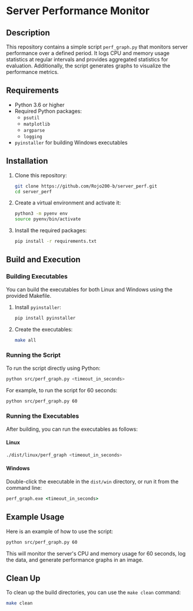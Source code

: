 # Server Performance Monitor

## Description
This repository contains a simple script `perf_graph.py` that monitors server performance over a defined period. It logs CPU and memory usage statistics at regular intervals and provides aggregated statistics for evaluation. Additionally, the script generates graphs to visualize the performance metrics.

## Requirements
- Python 3.6 or higher
- Required Python packages:
  - `psutil`
  - `matplotlib`
  - `argparse`
  - `logging`
- `pyinstaller` for building Windows executables

## Installation
1. Clone this repository:
   ```sh
   git clone https://github.com/Rojo200-b/server_perf.git
   cd server_perf
   ```

2. Create a virtual environment and activate it:
   ```sh
   python3 -m pyenv env
   source pyenv/bin/activate
   ```

3. Install the required packages:
   ```sh
   pip install -r requirements.txt
   ```

## Build and Execution
### Building Executables
You can build the executables for both Linux and Windows using the provided Makefile.

1. Install `pyinstaller`:
   ```sh
   pip install pyinstaller
   ```

2. Create the executables:
   ```sh
   make all
   ```

### Running the Script
To run the script directly using Python:

```sh
python src/perf_graph.py <timeout_in_seconds>
```

For example, to run the script for 60 seconds:
```sh
python src/perf_graph.py 60
```

### Running the Executables
After building, you can run the executables as follows:

#### Linux
```sh
./dist/linux/perf_graph <timeout_in_seconds>
```

#### Windows
Double-click the executable in the `dist/win` directory, or run it from the command line:
```cmd
perf_graph.exe <timeout_in_seconds>
```

## Example Usage
Here is an example of how to use the script:

```sh
python src/perf_graph.py 60
```

This will monitor the server's CPU and memory usage for 60 seconds, log the data, and generate performance graphs in an image.

## Clean Up
To clean up the build directories, you can use the `make clean` command:

```sh
make clean
```
